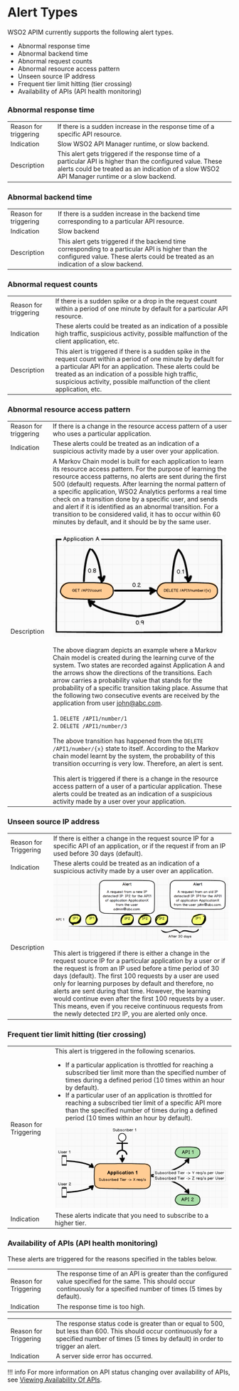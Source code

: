 # Alert Types

WSO2 APIM currently supports the following alert types.

-   Abnormal response time
-   Abnormal backend time
-   Abnormal request counts
-   Abnormal resource access pattern
-   Unseen source IP address
-   Frequent tier limit hitting (tier crossing)
-   Availability of APIs (API health monitoring)

### Abnormal response time

|                       |                                                                                                                                                                                                              |
|-----------------------|--------------------------------------------------------------------------------------------------------------------------------------------------------------------------------------------------------------|
| Reason for triggering | If there is a sudden increase in the response time of a specific API resource.                                                                                                                               |
| Indication            | Slow WSO2 API Manager runtime, or slow backend.                                                                                                                                                              |
| Description           | This alert gets triggered if the response time of a particular API is higher than the configured value. These alerts could be treated as an indication of a slow WSO2 API Manager runtime or a slow backend. |

### Abnormal backend time

|                       |                                                                                                                                                                                        |
|-----------------------|----------------------------------------------------------------------------------------------------------------------------------------------------------------------------------------|
| Reason for triggering | If there is a sudden increase in the backend time corresponding to a particular API resource.                                                                                          |
| Indication            | Slow backend                                                                                                                                                                           |
| Description           | This alert gets triggered if the backend time corresponding to a particular API is higher than the configured value. These alerts could be treated as an indication of a slow backend. |

### Abnormal request counts

|                       |                                                                                                                                                                                                                                                                                                                |
|-----------------------|----------------------------------------------------------------------------------------------------------------------------------------------------------------------------------------------------------------------------------------------------------------------------------------------------------------|
| Reason for triggering | If there is a sudden spike or a drop in the request count within a period of one minute by default for a particular API resource.                                                                                                                                                                              |
| Indication            | These alerts could be treated as an indication of a possible high traffic, suspicious activity, possible malfunction of the client application, etc.                                                                                                                                                           |
| Description           | This alert is triggered if there is a sudden spike in the request count within a period of one minute by default for a particular API for an application. These alerts could be treated as an indication of a possible high traffic, suspicious activity, possible malfunction of the client application, etc. |

### Abnormal resource access pattern

|                       |                                                                                                                                                                                                                                                                                                                                                                                                                                                                                                                                                             |
|-----------------------|-------------------------------------------------------------------------------------------------------------------------------------------------------------------------------------------------------------------------------------------------------------------------------------------------------------------------------------------------------------------------------------------------------------------------------------------------------------------------------------------------------------------------------------------------------------|
| Reason for triggering | If there is a change in the resource access pattern of a user who uses a particular application.                                                                                                                                                                                                                                                                                                                                                                                                                                                            |
| Indication            | These alerts could be treated as an indication of a suspicious activity made by a user over your application.                                                                                                                                                                                                                                                                                                                                                                                                                                               |
| Description           | A Markov Chain model is built for each application to learn its resource access pattern. For the purpose of learning the resource access patterns, no alerts are sent during the first 500 (default) requests. After learning the normal pattern of a specific application, WSO2 Analytics performs a real time check on a transition done by a specific user, and sends and alert if it is identified as an abnormal transition. For a transition to be considered valid, it has to occur within 60 minutes by default, and it should be by the same user. <br /> <br /> ![Abnormal resource access](../../../assets/img/learn/alerts-abnormal-resource-access.png) <br /><br /> The above diagram depicts an example where a Markov Chain model is created during the learning curve of the system. Two states are recorded against Application A and the arrows show the directions of the transitions. Each arrow carries a probability value that stands for the probability of a specific transition taking place. Assume that the following two consecutive events are received by the application from user john@abc.com. <br /><br /> 1. `DELETE /API1/number/1` <br /> 2. `DELETE /API1/number/3` <br /><br /> The above transition has happened from the `DELETE /API1/number/{x}` state to itself. According to the Markov chain model learnt by the system, the probability of this transition occurring is very low. Therefore, an alert is sent. <br /><br /> This alert is triggered if there is a change in the resource access pattern of a user of a particular application. These alerts could be treated as an indication of a suspicious activity made by a user over your application.                                                                                                                                                                                                                                                                                                                             |

### Unseen source IP address

|                       |                                                                                                                                                                                                                                                                                                                                                                                                                                                                                                                                                                         |
|-----------------------|-------------------------------------------------------------------------------------------------------------------------------------------------------------------------------------------------------------------------------------------------------------------------------------------------------------------------------------------------------------------------------------------------------------------------------------------------------------------------------------------------------------------------------------------------------------------------|
| Reason for Triggering | If there is either a change in the request source IP for a specific API of an application, or if the request if from an IP used before 30 days (default).                                                                                                                                                                                                                                                                                                                                                                                                               |
| Indication            | These alerts could be treated as an indication of a suspicious activity made by a user over an application.                                                                                                                                                                                                                                                                                                                                                                                                                                                             |
| Description           | ![Unseen source IP alert](../../../assets/img/learn/alerts-unseen-source-ip.png) <br /><br /> This alert is triggered if there is either a change in the request source IP for a particular application by a user or if the request is from an IP used before a time period of 30 days (default). The first 100 requests by a user are used only for learning purposes by default and therefore, no alerts are sent during that time. However, the learning would continue even after the first 100 requests by a user. This means, even if you receive continuous requests from the newly detected `IP2` IP, you are alerted only once.  |

### Frequent tier limit hitting (tier crossing)

|                       |                                                                                                                                                                                                                      |
|-----------------------|----------------------------------------------------------------------------------------------------------------------------------------------------------------------------------------------------------------------|
| Reason for Triggering | This alert is triggered in the following scenarios. <ul><li> If a particular application is throttled for reaching a subscribed tier limit more than the specified number of times during a defined period (10 times within an hour by default).</li><li>If a particular user of an application is throttled for reaching a subscribed tier limit of a specific API more than the specified number of times during a defined period (10 times within an hour by default).</li></ul>![Tier crossing alert](../../../assets/img/learn/alerts-frequent-tier-limit-hitting.png)                                                                                                                                                                              |
| Indication            | These alerts indicate that you need to subscribe to a higher tier.                                                                                                                                                   |

### Availability of APIs (API health monitoring)

These alerts are triggered for the reasons specified in the tables below.

|                       |                                                                                                                                                                               |
|-----------------------|-------------------------------------------------------------------------------------------------------------------------------------------------------------------------------|
| Reason for Triggering | The response time of an API is greater than the configured value specified for the same. This should occur continuously for a specified number of times (5 times by default). |
| Indication            | The response time is too high.                                                                                                                                                |

|                       |                                                                                                                                                                                                |
|-----------------------|------------------------------------------------------------------------------------------------------------------------------------------------------------------------------------------------|
| Reason for Triggering | The response status code is greater than or equal to 500, but less than 600. This should occur continuously for a specified number of times (5 times by default) in order to trigger an alert. |
| Indication            | A server side error has occurred.                                                                                                                                                              |

!!! info
     For more information on API status changing over availability of APIs, see [Viewing Availability Of APIs](../../../../learn/analytics/analyzing-apim-statistics-with-batch-analytics/viewing-api-statistics/#availability-of-apis/).




